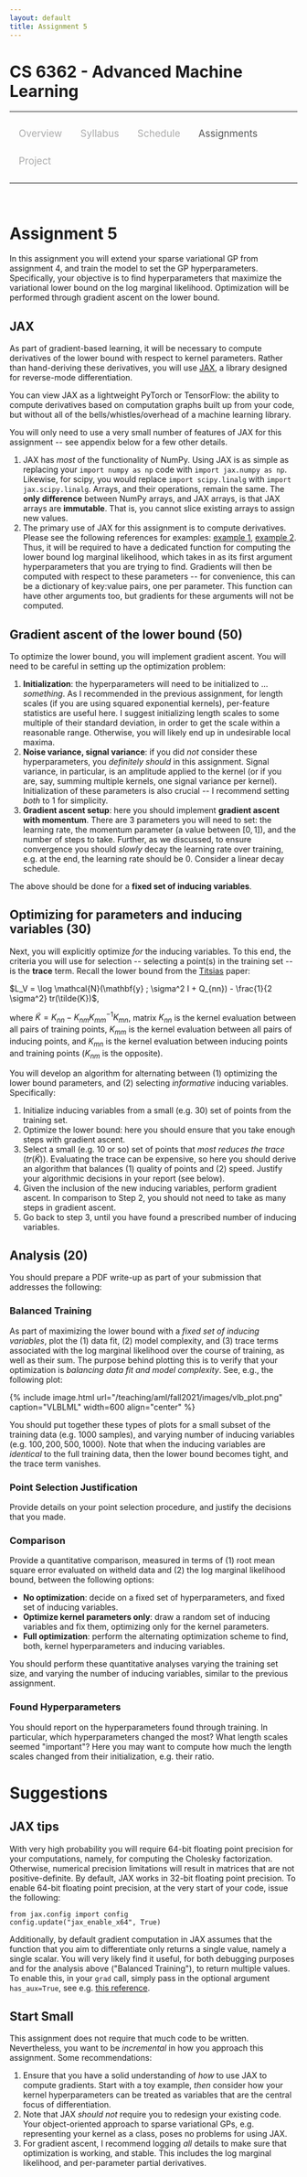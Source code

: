 ```yaml
---
layout: default
title: Assignment 5
---
```


<style>
.topnav {
  overflow: hidden;
  background-color: #fdfdfd;
}

.topnav a {
  float: left;
  color: #aaaaaa;
  text-align: center;
  padding: 14px 16px;
  text-decoration: none;
  font-size: 17px;
}

.topnav a:hover {
  color: #555555;
}

.topnav a.active {
  color: #555555;
}
</style>

<script type="text/x-mathjax-config">
  MathJax.Hub.Config({
    tex2jax: {inlineMath: [["$","$"],["\\(","\\)"]]}
  });
</script>
<script type="text/javascript" src="https://cdnjs.cloudflare.com/ajax/libs/mathjax/2.7.0/MathJax.js?config=TeX-AMS_CHTML"></script>

# CS 6362 - Advanced Machine Learning

---

<div class='topnav'>
  <a href="/teaching/aml/fall2021">Overview</a>
  <a href="/teaching/aml/fall2021/syllabus">Syllabus</a>
  <a href="/teaching/aml/fall2021/schedule">Schedule</a>
  <a class='active' href="/teaching/aml/fall2021/assignments">Assignments</a>
  <a href="/teaching/aml/fall2021/project">Project</a>
</div>

---

<br>

# Assignment 5

In this assignment you will extend your sparse variational GP from assignment 4, and train the model to set the GP hyperparameters. Specifically, your objective is to find hyperparameters that maximize the variational lower bound on the log marginal likelihood. Optimization will be performed through gradient ascent on the lower bound.

## JAX

As part of gradient-based learning, it will be necessary to compute derivatives of the lower bound with respect to kernel parameters. Rather than hand-deriving these derivatives, you will use [JAX](https://jax.readthedocs.io/en/latest/jax.numpy.html), a library designed for reverse-mode differentiation.

You can view JAX as a lightweight PyTorch or TensorFlow: the ability to compute derivatives based on computation graphs built up from your code, but without all of the bells/whistles/overhead of a machine learning library.

You will only need to use a very small number of features of JAX for this assignment -- see appendix below for a few other details.

1. JAX has _most_ of the functionality of NumPy. Using JAX is as simple as replacing your `import numpy as np` code with `import jax.numpy as np`. Likewise, for scipy, you would replace `import scipy.linalg` with `import jax.scipy.linalg`. Arrays, and their operations, remain the same. The **only difference** between NumPy arrays, and JAX arrays, is that JAX arrays are **immutable**. That is, you cannot slice existing arrays to assign new values.
2. The primary use of JAX for this assignment is to compute derivatives. Please see the following references for examples: [example 1](https://jax.readthedocs.io/en/latest/notebooks/quickstart.html#taking-derivatives-with-grad), [example 2](https://jax.readthedocs.io/en/latest/jax-101/01-jax-basics.html#jax-first-transformation-grad). Thus, it will be required to have a dedicated function for computing the lower bound log marginal likelihood, which takes in as its first argument hyperparameters that you are trying to find. Gradients will then be computed with respect to these parameters -- for convenience, this can be a dictionary of key:value pairs, one per parameter. This function can have other arguments too, but gradients for these arguments will not be computed.

## Gradient ascent of the lower bound (50)

To optimize the lower bound, you will implement gradient ascent. You will need to be careful in setting up the optimization problem:

1. **Initialization**: the hyperparameters will need to be initialized to ... _something_. As I recommended in the previous assignment, for length scales (if you are using squared exponential kernels), per-feature statistics are useful here. I suggest initializing length scales to some multiple of their standard deviation, in order to get the scale within a reasonable range. Otherwise, you will likely end up in undesirable local maxima.
2. **Noise variance, signal variance**: if you did _not_ consider these hyperparameters, you _definitely should_ in this assignment. Signal variance, in particular, is an amplitude applied to the kernel (or if you are, say, summing multiple kernels, one signal variance per kernel). Initialization of these parameters is also crucial -- I recommend setting _both_ to 1 for simplicity.
3. **Gradient ascent setup**: here you should implement **gradient ascent with momentum**. There are 3 parameters you will need to set: the learning rate, the momentum parameter (a value between $[0,1]$), and the number of steps to take. Further, as we discussed, to ensure convergence you should _slowly_ decay the learning rate over training, e.g. at the end, the learning rate should be 0. Consider a linear decay schedule.

The above should be done for a **fixed set of inducing variables**.

## Optimizing for parameters and inducing variables (30)

Next, you will explicitly optimize _for_ the inducing variables. To this end, the criteria you will use for selection -- selecting a point(s) in the training set -- is the **trace** term. Recall the lower bound from the [Titsias](http://proceedings.mlr.press/v5/titsias09a/titsias09a.pdf) paper:

$L_V = \log \mathcal{N}(\mathbf{y} ; \sigma^2 I + Q_{nn}) - \frac{1}{2 \sigma^2} tr(\tilde{K})$,

where $\tilde{K} = K_{nn} - K_{nm} K_{mm}^{-1} K_{mn}$, matrix $K_{nn}$ is the kernel evaluation between all pairs of training points, $K_{mm}$ is the kernel evaluation between all pairs of inducing points, and $K_{mn}$ is the kernel evaluation between inducing points and training points ($K_{nm}$ is the opposite).

You will develop an algorithm for alternating between (1) optimizing the lower bound parameters, and (2) selecting _informative_ inducing variables. Specifically:
1. Initialize inducing variables from a small (e.g. 30) set of points from the training set.
2. Optimize the lower bound: here you should ensure that you take enough steps with gradient ascent.
3. Select a small (e.g. 10 or so) set of points that _most reduces the trace_ ($tr(\tilde{K})$). Evaluating the trace can be expensive, so here you should derive an algorithm that balances (1) quality of points and (2) speed. Justify your algorithmic decisions in your report (see below).
4. Given the inclusion of the new inducing variables, perform gradient ascent. In comparison to Step 2, you should not need to take as many steps in gradient ascent.
5. Go back to step 3, until you have found a prescribed number of inducing variables.

## Analysis (20)

You should prepare a PDF write-up as part of your submission that addresses the following:

### Balanced Training

As part of maximizing the lower bound with a _fixed set of inducing variables_, plot the (1) data fit, (2) model complexity, and (3) trace terms associated with the log marginal likelihood over the course of training, as well as their sum. The purpose behind plotting this is to verify that your optimization is _balancing data fit and model complexity_. See, e.g., the following plot:

{% include image.html url="/teaching/aml/fall2021/images/vlb_plot.png" caption="VLBLML" width=600 align="center" %}

You should put together these types of plots for a small subset of the training data (e.g. $1000$ samples), and varying number of inducing variables (e.g. $100, 200, 500, 1000$). Note that when the inducing variables are _identical_ to the full training data, then the lower bound becomes tight, and the trace term vanishes.

### Point Selection Justification

Provide details on your point selection procedure, and justify the decisions that you made.

### Comparison

Provide a quantitative comparison, measured in terms of (1) root mean square error evaluated on witheld data and (2) the log marginal likelihood bound, between the following options:

* **No optimization**: decide on a fixed set of hyperparameters, and fixed set of inducing variables.
* **Optimize kernel parameters only**: draw a random set of inducing variables and fix them, optimizing only for the kernel parameters.
* **Full optimization**: perform the alternating optimization scheme to find, both, kernel hyperparameters and inducing variables.

You should perform these quantitative analyses varying the training set size, and varying the number of inducing variables, similar to the previous assignment.

### Found Hyperparameters

You should report on the hyperparameters found through training. In particular, which hyperparameters changed the most? What length scales seemed "important"? Here you may want to compute how much the length scales changed from their initialization, e.g. their ratio.

# Suggestions

## JAX tips

With very high probability you will require 64-bit floating point precision for your computations, namely, for computing the Cholesky factorization. Otherwise, numerical precision limitations will result in matrices that are not positive-definite. By default, JAX works in 32-bit floating point precision. To enable 64-bit floating point precision, at the very start of your code, issue the following:

```
from jax.config import config
config.update("jax_enable_x64", True)
```

Additionally, by default gradient computation in JAX assumes that the function that you aim to differentiate only returns a single value, namely a single scalar. You will very likely find it useful, for both debugging purposes and for the analysis above ("Balanced Training"), to return multiple values. To enable this, in your `grad` call, simply pass in the optional argument `has_aux=True`, see e.g. [this reference](https://jax.readthedocs.io/en/latest/jax-101/01-jax-basics.html?highlight=has_aux#auxiliary-data).

## Start Small

This assignment does not require that much code to be written. Nevertheless, you want to be _incremental_ in how you approach this assignment. Some recommendations:

1. Ensure that you have a solid understanding of _how_ to use JAX to compute gradients. Start with a toy example, _then_ consider how your kernel hyperparameters can be treated as variables that are the central focus of differentiation.
2. Note that JAX _should not_ require you to redesign your existing code. Your object-oriented approach to sparse variational GPs, e.g. representing your kernel as a class, poses no problems for using JAX. 
3. For gradient ascent, I recommend logging _all_ details to make sure that optimization is working, and stable. This includes the log marginal likelihood, and per-parameter partial derivatives.
